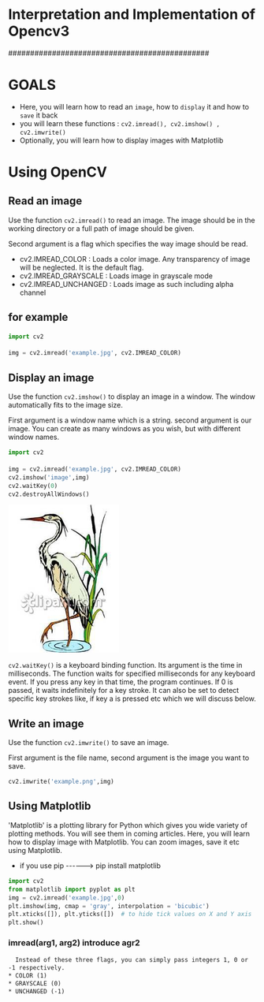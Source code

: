 # Interpretation and Implementation of Opencv3
##############################################
# GOALS
* Here, you will learn how to read an `image`, how to `display` it and how to `save` it back
* you will learn these functions : `cv2.imread(), cv2.imshow() , cv2.imwrite()`
* Optionally, you will learn how to display images with Matplotlib

# Using OpenCV
## Read an image

Use the function `cv2.imread()` to read an image. The image should be in the working directory or a full path of image should be given.

Second argument is a flag which specifies the way image should be read.

* cv2.IMREAD_COLOR : Loads a color image. Any transparency of image will be neglected. It is the default flag.
* cv2.IMREAD_GRAYSCALE : Loads image in grayscale mode
* cv2.IMREAD_UNCHANGED : Loads image as such including alpha channel

## for example
```python
import cv2

img = cv2.imread('example.jpg', cv2.IMREAD_COLOR)
```

## Display an image
Use the function `cv2.imshow()` to display an image in a window. The window automatically fits to the image size.

First argument is a window name which is a string. second argument is our image. You can create as many windows as you wish, but with different window names.
```python
import cv2

img = cv2.imread('example.jpg', cv2.IMREAD_COLOR)
cv2.imshow('image',img)
cv2.waitKey(0)
cv2.destroyAllWindows()
```
![](https://github.com/ranran4082391/opencv_tutorials_1/blob/master/example.jpg)  

`cv2.waitKey()` is a keyboard binding function. Its argument is the time in milliseconds. The function waits for specified milliseconds for any keyboard event. If you press any key in that time, the program continues. If 0 is passed, it waits indefinitely for a key stroke. It can also be set to detect specific key strokes like, if key a is pressed etc which we will discuss below.

## Write an image
Use the function `cv2.imwrite()` to save an image.

First argument is the file name, second argument is the image you want to save.
```python
cv2.imwrite('example.png',img)
```

## Using Matplotlib
'Matplotlib' is a plotting library for Python which gives you wide variety of plotting methods. You will see them in coming articles. Here, you will learn how to display image with Matplotlib. You can zoom images, save it etc using Matplotlib.

* if you use pip  ------> pip install matplotlib
```python
import cv2
from matplotlib import pyplot as plt
img = cv2.imread('example.jpg',0)
plt.imshow(img, cmap = 'gray', interpolation = 'bicubic')
plt.xticks([]), plt.yticks([])  # to hide tick values on X and Y axis
plt.show()
```

### imread(arg1, arg2) introduce agr2

      Instead of these three flags, you can simply pass integers 1, 0 or -1 respectively. 
    * COLOR (1)
    * GRAYSCALE (0)
    * UNCHANGED (-1)





